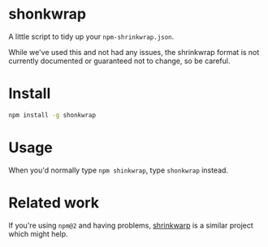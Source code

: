 # shonkwrap

A little script to tidy up your `npm-shrinkwrap.json`.

While we've used this and not had any issues, the shrinkwrap format is not
currently documented or guaranteed not to change, so be careful.

# Install

```sh
npm install -g shonkwrap
```

# Usage

When you'd normally type `npm shinkwrap`, type `shonkwrap` instead.



# Related work

If you're using `npm@2` and having problems, [shrinkwarp](https://github.com/evocateur/shrinkwarp) is a similar project which might help.
